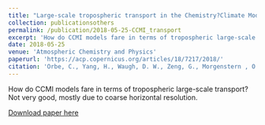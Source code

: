```yaml
---
title: "Large-scale tropospheric transport in the Chemistry?Climate Model Initiative (CCMI) simulations"
collection: publicationsothers
permalink: /publication/2018-05-25-CCMI_transport
excerpt: 'How do CCMI models fare in terms of tropospheric large-scale transport? Not very good, mostly due to coarse horizontal resolution.'
date: 2018-05-25
venue: 'Atmospheric Chemistry and Physics'
paperurl: 'https://acp.copernicus.org/articles/18/7217/2018/'
citation: 'Orbe, C., Yang, H., Waugh, D. W., Zeng, G., Morgenstern , O., Kinnison, D. E., Lamarque, J.-F., Tilmes, S., Plummer, D. A., Scinocca, J. F., Josse, B., Marecal, V., Jockel, P., Oman, L. D., Strahan, S. E., Deushi, M., Tanaka, T. Y., Yoshida, K., Akiyoshi, H., Yamashita, Y., Stenke, A., Revell, L., Sukhodolov, T., Rozanov, E., Pitari, G., Visioni, D., Stone, K. A., Schofield, R., and Banerjee, A.: &quot;Large-scale tropospheric transport in the Chemistry?Climate Model Initiative (CCMI) simulations&quot;, Atmos. Chem. Phys., 18, 7217?7235, https://doi.org/10.5194/acp-18-7217-2018, 2018.'
---
```


How do CCMI models fare in terms of tropospheric large-scale transport? Not very good, mostly due to coarse horizontal resolution.

[Download paper here](https://acp.copernicus.org/articles/18/7217/2018/acp-18-7217-2018.pdf)